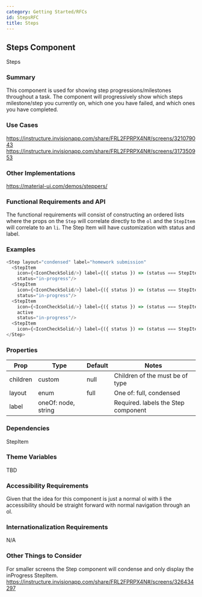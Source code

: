 ```yaml
---
category: Getting Started/RFCs
id: StepsRFC
title: Steps
---
```



## Steps Component
Steps


### Summary
This component is used for showing step progressions/milestones
throughout a task.  The component will progressively show which
steps milestone/step you currently on, which one you have failed,
and which ones you have completed.


### Use Cases
https://instructure.invisionapp.com/share/FRL2FPRPX4N#/screens/321079043
https://instructure.invisionapp.com/share/FRL2FPRPX4N#/screens/317350953

### Other Implementations
https://material-ui.com/demos/steppers/


### Functional Requirements and API
The functional requirements will consist of constructing an ordered lists where
the props on the `Step` will correlate directly to the `ol` and the `StepItem`
will correlate to an `li`.  The Step Item will have customization with status
and label.


### Examples
```javascript
<Step layout="condensed" label="homework submission"
  <StepItem
    icon={<IconCheckSolid/>} label={({ status }) => (status === StepItem.status.complete) ? I18n.t('Phase One (complete)') : I18n.t('Phase One (in progress)')}}
    status="in-progress"/>
  <StepItem
    icon={<IconCheckSolid/>} label={({ status }) => (status === StepItem.status.complete) ? I18n.t('Phase One (complete)') : I18n.t('Phase One (in progress)')}}
    status="in-progress"/>
  <StepItem
    icon={<IconCheckSolid/>} label={({ status }) => (status === StepItem.status.complete) ? I18n.t('Phase One (complete)') : I18n.t('Phase One (in progress)')}}
    active
    status="in-progress"/>
  <StepItem
    icon={<IconCheckSolid/>} label={({ status }) => (status === StepItem.status.complete) ? I18n.t('Phase One (complete)') : I18n.t('Phase One (in progress)')}}
</Step>

```

### Properties
| Prop     | Type     | Default  | Notes    |
|----------|-------------|----------|----------|
| children | custom | null | Children of the <Step /> must be of type <StepItem /> |
| layout | enum | full | One of: full, condensed|
| label | oneOf: node, string | | Required. labels the Step component |

### Dependencies
StepItem


### Theme Variables
TBD


### Accessibility Requirements
Given that the idea for this component is just a normal ol with li the accessibility should be straight forward with
normal navigation through an ol.


### Internationalization Requirements
N/A


### Other Things to Consider
For smaller screens the Step component will condense and only display the inProgress StepItem.
https://instructure.invisionapp.com/share/FRL2FPRPX4N#/screens/326434297
